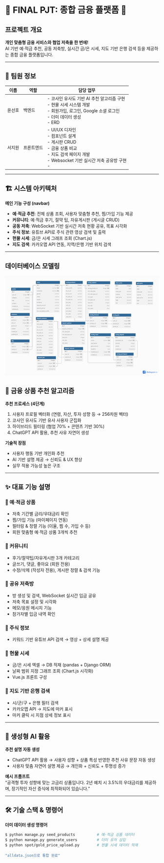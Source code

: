 # 📌 FINAL PJT: 종합 금융 플랫폼 🏦

## 프로젝트 개요

**개인 맞춤형 금융 서비스와 협업 저축을 한 번에!**  
AI 기반 예·적금 추천, 공동 저축방, 실시간 금/은 시세, 지도 기반 은행 검색 등을 제공하는 종합 금융 플랫폼입니다.

---

## 👥 팀원 정보

| 이름   | 역할       | 담당 업무 |
|--------|------------|--------------------------------------------------|
| 윤선호 | 백엔드     | - 코사인 유사도 기반 AI 추천 알고리즘 구현<br>- 현물 시세 시스템 개발<br>- 회원가입, 로그인, Google 소셜 로그인<br>- 더미 데이터 생성<br>- ERD |
| 서지원 | 프론트엔드 | - UI/UX 디자인<br>- 컴포넌트 설계<br>- 게시판 CRUD<br>- 금융 상품 비교<br>- 지도 검색 페이지 개발<br>- Websocket 기반 실시간 저축 공유방 구현<br>-  |

---

## 🏗️ 시스템 아키텍처

**메인 기능 구성 (navbar)**

- **예·적금 추천**: 전체 상품 조회, 사용자 맞춤형 추천, 찜/가입 기능 제공  
- **커뮤니티**: 예·적금 후기, 절약 팁, 자유게시판 (게시글 CRUD)  
- **공동 저축**: WebSocket 기반 실시간 저축 현황 공유, 목표 시각화  
- **주식 정보**: 유튜브 API로 주식 관련 영상 검색 및 출력  
- **현물 시세**: 금/은 시세 그래프 조회 (Chart.js)  
- **지도 검색**: 카카오맵 API 연동, 지역/은행 기반 위치 검색

---
## 데이터베이스 모델링
![erd](./images/erd.png)

## 🧠 금융 상품 추천 알고리즘

**추천 프로세스 (4단계)**

1. 사용자 프로필 벡터화 (연령, 자산, 투자 성향 등 → 256차원 벡터)
2. 코사인 유사도 기반 유사 사용자 군집화
3. 하이브리드 필터링 (협업 70% + 콘텐츠 기반 30%)
4. ChatGPT API 활용, 추천 사유 자연어 생성

**기술적 장점**

- 사용자 행동 기반 개인화 추천
- AI 기반 설명 제공 → 신뢰도 & UX 향상
- 실무 적용 가능성 높은 구조

---

## ✨ 대표 기능 설명

### 🔹 예·적금 상품
- 저축 기간별 금리/우대금리 확인
- 찜/가입 기능 (마이페이지 연동)
- 필터링 & 정렬 기능 (이율, 찜 수, 가입 수 등)
- 회원 맞춤형 예·적금 상품 3개씩 추천

### 🔹 커뮤니티
- 후기/절약팁/자유게시판 3개 카테고리
- 글쓰기, 댓글, 좋아요 (회원 전용)
- 수정/삭제 (작성자 전용), 게시판 정렬 & 검색 기능

### 🔹 공유 저축방
- 방 생성 및 검색, WebSocket 실시간 입금 공유
- 저축 목표 설정 및 시각화
- 메모/응원 메시지 기능
- 참가자별 입금 내역 확인

### 🔹 주식 정보
- 키워드 기반 유튜브 API 검색 → 영상 + 상세 설명 제공

### 🔹 현물 시세
- 금/은 시세 엑셀 → DB 적재 (pandas + Django ORM)
- 날짜 범위 지정 그래프 조회 (Chart.js 시각화)
- Vue.js 프론트 구성

### 🔹 지도 기반 은행 검색
- 시/군/구 + 은행 필터 검색
- 카카오맵 API → 지도에 마커 표시
- 마커 클릭 시 지점 상세 정보 표시

---

## 🤖 생성형 AI 활용

**추천 설명 자동 생성**

- ChatGPT API 활용 → 사용자 성향 + 상품 특성 반영한 추천 사유 문장 자동 생성
- 사용자 맞춤 자연어 설명 제공 → 개인화 + 신뢰도 + 투명성 증가

**예시 프롬프트**  
“공격형 투자 성향에 맞는 고금리 상품입니다. 2년 예치 시 3.5%의 우대금리를 제공하며, 장기적인 자산 증식에 최적화되어 있습니다.”

---

## 🛠️ 기술 스택 & 명령어

**더미 데이터 생성 명령어**
```bash
$ python manage.py seed_products          # 예·적금 상품 데이터
$ python manage.py generate_users         # 더미 유저 삽입
$ python spot/gold_price_upload.py        # 현물 시세 데이터 적재

"alldata.json으로 통합 완료"
